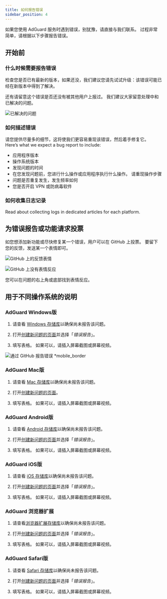 ```yaml
---
title: 如何报告错误
sidebar_position: 4
---
```


如果您使用 AdGuard 服务时遇到错误，别犹豫，请直接与我们联系。 过程非常简单，请根据以下步骤报告错误。

## 开始前

### 什么时候需要报告错误

检查您是否已有最新的版本，如果还没，我们建议您请先试试升级：该错误可能已经在新版本中得到了解决。

还有请留意这个错误是否还没有被其他用户上报过。 我们建议大家留意处理中和已解决的问题。

![已解决的问题](https://cdn.adtidy.org/content/kb/ad_blocker/general/closed_issues.png)

### 如何描述错误

请您提供尽量多的细节，这将使我们更容易重现该错误，然后着手修复它。 Here’s what we expect a bug report to include:

- 应用程序版本
- 操作系统版本
- 发现问题的时间
- 在您发现问题前，您进行什么操作或应用程序执行什么操作。 请重现操作步骤
- 问题是否重复发生，发生频率如何
- 您是否开启 VPN 或防病毒软件

### 如何收集日志记录

Read about collecting logs in dedicated articles for each platform.

## 为错误报告或功能请求投票

如您想添加新功能或尽快修复某一个错误，用户可以在 GitHub 上投票。 要留下您的反馈，发送某一个表情即可。

![GitHub 上的反馈表情](https://cdn.adtidy.org/content/kb/ad_blocker/general/github_reaction.png)

![GitHub 上没有表情反应](https://cdn.adtidy.org/content/kb/ad_blocker/general/github_reaction2.png)

您可以在问题的右上角或底部找到表情反应。

## 用于不同操作系统的说明

### AdGuard Windows版

1. 请查看 [Windows 存储库](https://github.com/AdguardTeam/AdGuardforWindows/issues)以确保尚未报告该问题。

2. 打开[创建新问题的页面](https://github.com/AdguardTeam/AdguardForWindows/issues/new/choose)并选择「*错误报告*」。

3. 填写表格。 如果可以，请插入屏幕截图或屏幕视频。

![通过 GitHub 报告错误 *mobile_border](https://cdn.adtidy.org/content/kb/ad_blocker/general/windows_gh.png)

### AdGuard Mac版

1. 请查看 [Mac 存储库](https://github.com/AdguardTeam/AdGuardforMac/issues)以确保尚未报告该问题。

2. 打开[创建新问题的页面](https://github.com/AdguardTeam/AdguardForMac/issues/new)。

3. 填写表格。 如果可以，请插入屏幕截图或屏幕视频。

### AdGuard Android版

1. 请查看 [Android 存储库](https://github.com/AdguardTeam/AdGuardforAndroid/issues)以确保尚未报告该问题。

2. 打开[创建新问题的页面](https://github.com/AdguardTeam/AdguardForAndroid/issues/new/choose)并选择「*错误报告*」。

3. 填写表格。 如果可以，请插入屏幕截图或屏幕视频。

### AdGuard iOS版

1. 请查看 [iOS 存储库](https://github.com/AdguardTeam/AdGuardforiOS/issues)以确保尚未报告该问题。

2. 打开[创建新问题的页面](https://github.com/AdguardTeam/AdguardForiOS/issues/new/choose)并选择「*错误报告*」。

3. 填写表格。 如果可以，请插入屏幕截图或屏幕视频。

### AdGuard 浏览器扩展

1. 请查看[浏览器扩展存储库](https://github.com/AdguardTeam/AdguardBrowserExtension/issues/)以确保尚未报告该问题。

2. 打开[创建新问题的页面](https://github.com/AdguardTeam/AdguardBrowserExtension/issues/new/choose)并选择「*错误报告*」。

3. 填写表格。 如果可以，请插入屏幕截图或屏幕视频。

### AdGuard Safari版

1. 请查看 [Safari 存储库](https://github.com/AdguardTeam/AdGuardForSafari/issues)以确保尚未报告该问题。

2. 打开[创建新问题的页面](https://github.com/AdguardTeam/AdGuardForSafari/issues/new/choose)并选择「*错误报告*」。

3. 填写表格。 如果可以，请插入屏幕截图或屏幕视频。
